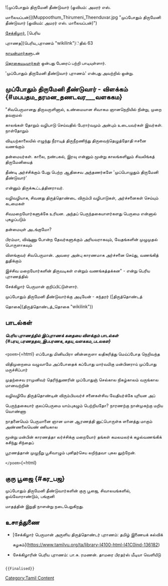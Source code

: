 ![முப்போதும் திருமேனி தீண்டுவார் (ஓவியம்: அமரர் எஸ்.
மாலையப்பன்)](Muppoothum_Thirumeni_Theenduvar.jpg "முப்போதும் திருமேனி தீண்டுவார் (ஓவியம்: அமரர் எஸ். மாலையப்பன்)")
[சேக்கிழார்](சேக்கிழார் "wikilink"), [பெரிய
புராணத](பெரிய_புராணம் "wikilink")்தில் 63
[நாயன்மார்கள](நாயன்மார்கள் "wikilink")ுடன்
[தொகையடியார்கள்](தொகையடியார்கள் "wikilink") ஒன்பது பேரைப் பற்றி பாடியுள்ளார்.
'முப்போதும் திருமேனி தீண்டுவார் புராணம்\' என்பது அவற்றில் ஒன்று.

## முப்போதும் திருமேனி தீண்டுவார் - விளக்கம் {#மபபதம_தரமன_தணடவர___வளககம}

"சிவபெருமானது திருவருளினால், உண்மையான சிவாகம ஞானநெறியில் நின்று, முறை தவறாமல்
காலங்கள் தோறும் வழிபாடு செய்வதில் பேரார்வமும் அன்பும் உடையவர்கள் இவர்கள். நாள்தோறும்
விடியற்காலையில் எழுந்து நீராடித் திருநீறணிந்து திருவைந்தெழுத்தோதி ஈசனை வணங்கும்
தன்மையர்கள். காலை, நண்பகல், இரவு என்னும் மூன்று காலங்களிலும் சிவலிங்கத் திருமேனியைத்
தீண்டி அர்ச்சிக்கும் பேறு பெற்ற ஆதிசைவ அந்தணர்களே \'முப்பொழுதும் திருமேனி தீண்டுவார்\'
என்னும் திருக்கூட்டத்தினராவர்.

வழிவழியாக, சிவனது திருத்தொண்டை விரும்பி வழிபாடுகள், அர்ச்சனைகள் செய்யும் கடமைகள்
சிவமறையோர்களுக்கே உரியன. அந்தப் பெருந்தகையாளர்களது பெருமை என்னால் புகழப்படும்
தன்மையுள் அடங்குமோ?

பிரம்மா, விஷ்ணு போன்ற தேவர்களுக்கும் அரியவராகவும், வேதங்களின் முழுமுதல் பொருளாகவும்
விளங்குவர் சிவபெருமான். அவரை அன்பு காரணமாக அர்ச்சனை செய்து, வணங்கித் துதிக்கும்
இச்சிவ மறையோர்களின் திருவடிகள் என்றும் வணங்கத்தக்கன" - என்று பெரிய புராணத்தில்
சேக்கிழார் பெருமான் குறிப்பிட்டுள்ளார்.

முப்போதும் திருமேனி தீண்டுவார்க்கு அடியேன் - சுந்தரர் ([திருத்தொண்டத்
தொகை](திருத்தொண்டத்_தொகை "wikilink"))

## பாடல்கள்

##### பெரிய புராணத்தில் இப்புராணக் கதையை விளக்கும் பாடல்கள் {#பரய_பரணததல_இபபரணக_கதய_வளககம_படலகள}

`<poem>`{=html} எப்போது மினியபிரா னின்னருளா லதிகரித்து மெய்ப்போத நெறிவந்த
விதிமுறைமை வழுவாமே அப்போதைக் கப்போது மார்வமிகு மன்பினராய் முப்போது மருச்சிப்பார்
முதற்சைவ ராமுனிவர் தெரிந்துணரின் முப்போதுஞ் செல்கால நிகழ்காலம் வருங்கால மானவற்றின்
வழிவழியே திருத்தொண்டின் விரும்பியவர்ச் சனைகள்சிவ வேதியர்க்கே யுரியன அப்
பெருந்தகையார் குலப்பெருமை யாம்புகழும் பெற்றியதோ? நாரணற்கு நான்முகற்கு மறிய வொண்ணா
நாதனையெம் பெருமானை ஞான மான ஆரணத்தி னுட்பொருள்க ளனைத்து மாகும் அண்ணலையெண் ணியகால
மூன்று மன்பின் காரணத்தா லர்ச்சிக்கு மறையோர் தங்கள் கமலமலர்க் கழல்வணங்கிக் கசிந்து சிந்தைப்
பூரணத்தான் முழுநீறு பூசிவாழும் புனிதர்செய லறிந்தவா புகல லுற்றேன்.
`</poem>`{=html}

## குரு பூஜை {#கர_பஜ}

முப்போதும் திருமேனி தீண்டுவார்களின் குரு பூஜை, சிவாலயங்களில், ஒவ்வோராண்டும், பங்குனி
மாதத்தின் இறுதி நாளன்று நடைபெறுகிறது.

## உசாத்துணை

-   [சேக்கிழார் பெருமான் அருளிய திருத்தொண்டர் புராணம்: தமிழ் இணையக் கல்விக்
    கழகம்](https://www.tamilvu.org/ta/library-l4100-html-l41C0ind-136182)
-   சேக்கிழாரின் பெரிய புராணம்: பா.சு. ரமணன். தாமரை பிரதர்ஸ் மீடியா வெளியீடு

```{=mediawiki}
{{Finalised}}
```
[Category:Tamil Content](Category:Tamil_Content "wikilink")
